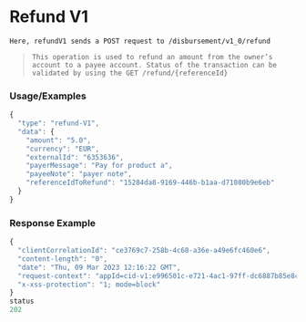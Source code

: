 # Refund V1

`Here, refundV1 sends a POST request to /disbursement/v1_0/refund`

> `This operation is used to refund an amount from the owner’s account to a payee account.
Status of the transaction can be validated by using the GET /refund/{referenceId}`

### Usage/Examples

```javascript
{
  "type": "refund-V1",
  "data": {
    "amount": "5.0",
    "currency": "EUR",
    "externalId": "6353636",
    "payerMessage": "Pay for product a",
    "payeeNote": "payer note",
    "referenceIdToRefund": "15284da8-9169-446b-b1aa-d71080b9e6eb"
  }
}
```

### Response Example

```javascript
{
  "clientCorrelationId": "ce3769c7-258b-4c68-a36e-a49e6fc460e6",
  "content-length": "0",
  "date": "Thu, 09 Mar 2023 12:16:22 GMT",
  "request-context": "appId=cid-v1:e996501c-e721-4ac1-97ff-dc6887b85e8c",
  "x-xss-protection": "1; mode=block"
}
status
202
```